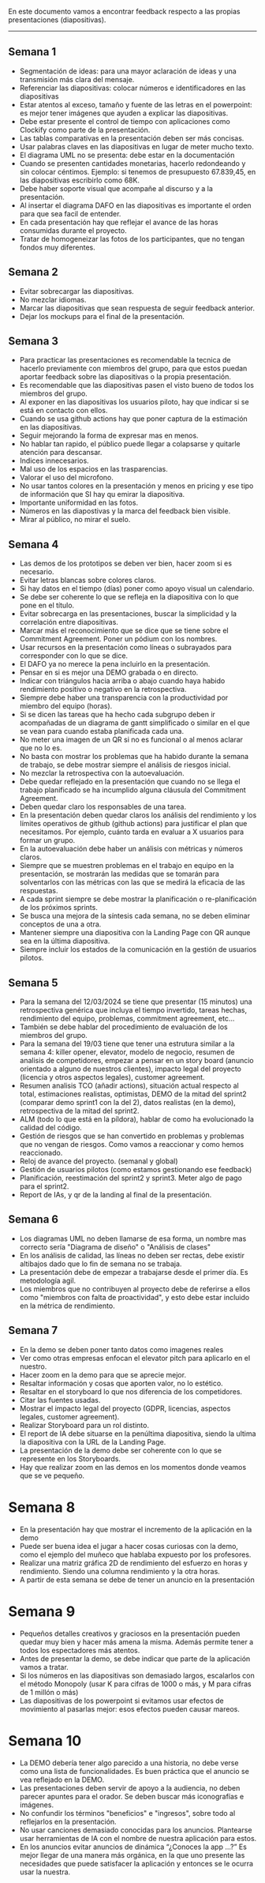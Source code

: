 En este documento vamos a encontrar feedback respecto a las propias presentaciones (diapositivas).
****
## Semana 1
+ Segmentación de ideas: para una mayor aclaración de ideas y una transmisión más clara del mensaje.
+ Referenciar las diapositivas: colocar números e identificadores en las diapositivas
+ Estar atentos al exceso, tamaño y fuente de las letras en el powerpoint: es mejor tener imágenes que ayuden a explicar las diapositivas.
+ Debe estar presente el control de tiempo con aplicaciones como Clockify como parte de la presentación.
+ Las tablas comparativas en la presentación deben ser más concisas.
+ Usar palabras claves en las diapositivas en lugar de meter mucho texto.
+ El diagrama UML no se presenta: debe estar en la documentación
+ Cuando se presenten cantidades monetarias, hacerlo redondeando y sin colocar céntimos.
Ejemplo: si tenemos de presupuesto 67.839,45, en las diapositivas escribirlo como 68K.
+ Debe haber soporte visual que acompañe al discurso y a la presentación.
+ Al insertar el diagrama DAFO en las diapositivas es importante el orden para que sea facil de entender.
+ En cada presentación hay que reflejar el avance de las horas consumidas durante el proyecto.
+ Tratar de homogeneizar las fotos de los participantes, que no tengan fondos muy diferentes.

## Semana 2
+ Evitar sobrecargar las diapositivas.
+ No mezclar idiomas.
+ Marcar las diapositivas que sean respuesta de seguir feedback anterior.
+ Dejar los mockups para el final de la presentación.

## Semana 3
+ Para practicar las presentaciones es recomendable la tecnica de hacerlo previamente con miembros del grupo, para que estos puedan aportar feedback sobre las diapositivas o la propia presentación.
+ Es recomendable que las diapositivas pasen el visto bueno de todos los miembros del grupo.
+ Al exponer en las diapositivas los usuarios piloto, hay que indicar si se está en contacto con ellos.
+ Cuando se usa github actions hay que poner captura de la estimación en las diapositivas.
+ Seguir mejorando la forma de expresar mas en menos.
+ No hablar tan rapido, el público puede llegar a colapsarse y quitarle atención para descansar.
+ Indices innecesarios.
+ Mal uso de los espacios en las trasparencias.
+ Valorar el uso del microfono.
+  No usar tantos colores en la presentación y menos en pricing y ese tipo de información que SI hay qu emirar la diapositiva.
+ Importante uniformidad en las fotos.
+ Números en las diapostivas y la marca del feedback bien visible.
+ Mirar al público, no mirar el suelo.

## Semana 4
+ Las demos de los prototipos se deben ver bien, hacer zoom si es necesario.
+ Evitar letras blancas sobre colores claros.
+ Si hay datos en el tiempo (días) poner como apoyo visual un calendario.
+ Se debe ser coherente lo que se refleja en la diapositiva con lo que pone en el título.
+ Evitar sobrecarga en las presentaciones, buscar la simplicidad y la correlación entre diapositivas.
+ Marcar más el reconocimiento que se dice que se tiene sobre el Commitment Agreement. Poner un pódium con los nombres.
+ Usar recursos en la presentación como líneas o subrayados para corresponder con lo que se dice.
+ El DAFO ya no merece la pena incluirlo en la presentación.
+ Pensar en si es mejor una DEMO grabada o en directo.
+ Indicar con triángulos hacia arriba o abajo cuando haya habido rendimiento positivo o negativo en la retrospectiva.
+ Siempre debe haber una transparencia con la productividad por miembro del equipo (horas).
+ Si se dicen las tareas que ha hecho cada subgrupo deben ir acompañadas de un diagrama de gantt simplificado o similar en el que se vean para cuando estaba planificada cada una.
+ No meter una imagen de un QR si no es funcional o al menos aclarar que no lo es.
+ No basta con mostrar los problemas que ha habido durante la semana de trabajo, se debe mostrar siempre el análisis de riesgos inicial.
+ No mezclar la retrospectiva con la autoevaluación.
+ Debe quedar reflejado en la presentación que cuando no se llega el trabajo planificado se ha incumplido alguna cláusula del Commitment Agreement.
+ Deben quedar claro los responsables de una tarea.
+ En la presentación deben quedar claros los análisis del rendimiento  y los límites operativos de github (github actions) para justificar el plan que necesitamos. Por ejemplo, cuánto tarda en evaluar a X usuarios para formar un grupo.
+ En la autoevaluación debe haber un análisis con métricas y números claros.
+ Siempre que  se muestren problemas en el trabajo en equipo en la presentación, se mostrarán las medidas que se tomarán para solventarlos con las métricas con las que se medirá la eficacia de las respuestas.
+ A cada sprint siempre se debe mostrar la planificación o re-planificación de los próximos sprints.
+ Se busca una mejora de la síntesis cada semana, no se deben eliminar conceptos de una a otra.
+ Mantener siempre una diapositiva con la Landing Page con QR aunque sea en la última diapositiva.
+ Siempre incluir los estados de la comunicación en la gestión de usuarios pilotos.

## Semana 5
+ Para la semana del 12/03/2024 se tiene que presentar (15 minutos) una retrospectiva genérica que incluya el tiempo invertido, tareas hechas, rendimiento del equipo, problemas, commitment agreement, etc...
+ También se debe hablar del procedimiento de evaluación de los miembros del grupo.
+ Para la semana del 19/03 tiene que tener una estrutura similar a la semana 4: killer opener, elevator, modelo de negocio, resumen de analisis de competidores, empezar a pensar en un story board (anuncio orientado a alguno de nuestros clientes), impacto legal del proyecto (licencia y otros aspectos legales), customer agreement.
+ Resumen analisis TCO (añadir actions), situación actual respecto al total, estimaciones realistas, optimistas, DEMO de la mitad del sprint2 (comparar demo sprint1 con la del 2), datos realistas (en la demo), retrospectiva de la mitad del sprint2.
+ ALM (todo lo que está en la píldora), hablar de como ha evolucionado la calidad del código.
+ Gestión de riesgos que se han convertido en problemas y problemas que no vengan de riesgos. Como vamos a reaccionar y como hemos reaccionado.
+ Reloj de avance del proyecto. (semanal y global)
+ Gestión de usuarios pilotos (como estamos gestionando ese feedback)
+ Planificación, reestimación del sprint2 y sprint3. Meter algo de pago para el sprint2.
+ Report de IAs, y qr de la landing al final de la presentación.

## Semana 6
+ Los diagramas UML no deben llamarse de esa forma, un nombre mas correcto sería "Diagrama de diseño" o "Análisis de clases"
+ En los análisis de calidad, las líneas no deben ser rectas, debe existir altibajos dado que lo fin de semana no se trabaja.
+ La presentación debe de empezar a trabajarse desde el primer día. Es metodología agil.
+ Los miembros que no contribuyen al proyecto debe de referirse a ellos como "miembros con falta de proactividad", y esto debe estar incluido en la métrica de rendimiento.


## Semana 7
+ En la demo se deben poner tanto datos como imagenes reales
+ Ver como otras empresas enfocan el elevator pitch para aplicarlo en el nuestro.
+ Hacer zoom en la demo para que se aprecie mejor.
+ Resaltar información y cosas que aporten valor, no lo estético.
+ Resaltar en el storyboard lo que nos diferencia de los competidores.
+ Citar las fuentes usadas.
+ Mostrar el impacto legal del proyecto (GDPR, licencias, aspectos legales, customer agreement).
+ Realizar Storyboard para un rol distinto.
+  El report de IA debe situarse en la penúltima diapositiva, siendo la ultima la diapositiva con la URL de la Landing Page.
+ La presentación de la demo debe ser coherente con lo que se represente en los Storyboards.
+ Hay que realizar zoom en las demos en los momentos donde veamos que se ve pequeño.



# Semana 8
+ En la presentación hay que mostrar el incremento de la aplicación en la demo
+ Puede ser buena idea el jugar a hacer cosas curiosas con la demo, como el ejemplo del muñeco que hablaba expuesto por los profesores.
+ Realizar una matriz gráfica 2D de rendimiento del esfuerzo en horas y rendimiento. Siendo una columna rendimiento y la otra horas.
+ A partir de esta semana se debe de tener un anuncio en la presentación


# Semana 9
+ Pequeños detalles creativos y graciosos en la presentación pueden quedar muy bien y hacer más amena la misma. Además permite tener a todos los espectadores más atentos.
+ Antes de presentar la demo, se debe indicar que parte de la aplicación vamos a tratar.
+ Si los números en las diapositivas son demasiado largos, escalarlos con el método Monopoly (usar K para cifras de 1000 o más, y M para cifras de 1 millón o más)
+ Las diapositivas de los powerpoint si evitamos usar efectos de movimiento al pasarlas mejor: esos efectos pueden causar mareos.

# Semana 10
+ La DEMO debería tener algo parecido a una historia, no debe verse como una lista de funcionalidades. Es buen práctica que el anuncio se vea reflejado en la DEMO.
+ Las presentaciones deben servir de apoyo a la audiencia, no deben parecer apuntes para el orador. Se deben buscar más iconografías e imágenes.
+ No confundir los términos "beneficios" e "ingresos", sobre todo al reflejarlos en la presentación.
+ No usar canciones demasiado conocidas para los anuncios. Plantearse usar herramientas de IA con el nombre de nuestra aplicación para estos.
+ En los anuncios evitar anuncios de dinámica “¿Conoces la app ...?” Es mejor llegar de una manera más orgánica, en la que uno presente las necesidades que puede satisfacer la aplicación y entonces se le ocurra usar la nuestra.
